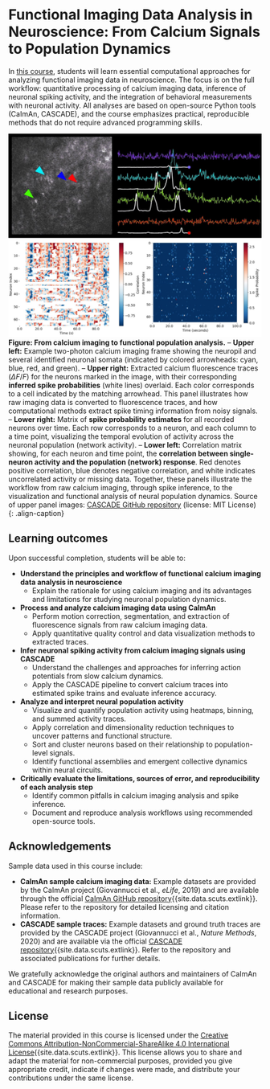 # Functional Imaging Data Analysis in Neuroscience: From Calcium Signals to Population Dynamics

In [this course](https://www.fabriziomusacchio.com/teaching/teaching_functional_image_data_analysis/), students will learn essential computational approaches for analyzing functional imaging data in neuroscience. The focus is on the full workflow: quantitative processing of calcium imaging data, inference of neuronal spiking activity, and the integration of behavioral measurements with neuronal activity. All analyses are based on open-source Python tools (CaImAn, CASCADE), and the course emphasizes practical, reproducible methods that do not require advanced programming skills.

![img](figures/CA1_deconvolution_CaImAn_CASCADE.jpg "CASCADE translates calcium imaging ΔF/F traces into spiking probabilities or discrete spikes.")
**Figure: From calcium imaging to functional population analysis.** – **Upper left:** Example two-photon calcium imaging frame showing the neuropil and several identified neuronal somata (indicated by colored arrowheads: cyan, blue, red, and green). –  **Upper right:** Extracted calcium fluorescence traces ($\Delta F/F$) for the neurons marked in the image, with their corresponding **inferred spike probabilities** (white lines) overlaid. Each color corresponds to a cell indicated by the matching arrowhead. This panel illustrates how raw imaging data is converted to fluorescence traces, and how computational methods extract spike timing information from noisy signals. – **Lower right:** Matrix of **spike probability estimates** for all recorded neurons over time. Each row corresponds to a neuron, and each column to a time point, visualizing the temporal evolution of activity across the neuronal population (network activity). –  **Lower left:** Correlation matrix showing, for each neuron and time point, the **correlation between single-neuron activity and the population (network) response**. Red denotes positive correlation, blue denotes negative correlation, and white indicates uncorrelated activity or missing data. Together, these panels illustrate the workflow from raw calcium imaging, through spike inference, to the visualization and functional analysis of neural population dynamics. Source of upper panel images: [CASCADE GitHub repository](https://github.com/HelmchenLabSoftware/Cascade/tree/master) (license: MIT License)
{: .align-caption}


## Learning outcomes
Upon successful completion, students will be able to:

* **Understand the principles and workflow of functional calcium imaging data analysis in neuroscience**
  * Explain the rationale for using calcium imaging and its advantages and limitations for studying neuronal population dynamics.
* **Process and analyze calcium imaging data using CaImAn**
  * Perform motion correction, segmentation, and extraction of fluorescence signals from raw calcium imaging data.
  * Apply quantitative quality control and data visualization methods to extracted traces.
* **Infer neuronal spiking activity from calcium imaging signals using CASCADE**
  * Understand the challenges and approaches for inferring action potentials from slow calcium dynamics.
  * Apply the CASCADE pipeline to convert calcium traces into estimated spike trains and evaluate inference accuracy.
* **Analyze and interpret neural population activity**
  * Visualize and quantify population activity using heatmaps, binning, and summed activity traces.
  * Apply correlation and dimensionality reduction techniques to uncover patterns and functional structure.
  * Sort and cluster neurons based on their relationship to population-level signals.
  * Identify functional assemblies and emergent collective dynamics within neural circuits.
* **Critically evaluate the limitations, sources of error, and reproducibility of each analysis step**
  * Identify common pitfalls in calcium imaging analysis and spike inference.
  * Document and reproduce analysis workflows using recommended open-source tools.

## Acknowledgements
Sample data used in this course include:
* **CaImAn sample calcium imaging data:** Example datasets are provided by the CaImAn project (Giovannucci et al., *eLife*, 2019) and are available through the official [CaImAn GitHub repository](https://github.com/flatironinstitute/CaImAn){{site.data.scuts.extlink}}. Please refer to the repository for detailed licensing and citation information.
* **CASCADE sample traces:** Example datasets and ground truth traces are provided by the CASCADE project (Giovannucci et al., *Nature Methods*, 2020) and are available via the official [CASCADE repository](https://github.com/HelmchenLabSoftware/Cascade/tree/master){{site.data.scuts.extlink}}. Refer to the repository and associated publications for further details.

We gratefully acknowledge the original authors and maintainers of CaImAn and CASCADE for making their sample data publicly available for educational and research purposes.

## License
The material provided in this course is licensed under the [Creative Commons Attribution-NonCommercial-ShareAlike 4.0 International License](https://creativecommons.org/licenses/by-nc-sa/4.0/){{site.data.scuts.extlink}}. This license allows you to share and adapt the material for non-commercial purposes, provided you give appropriate credit, indicate if changes were made, and distribute your contributions under the same license.